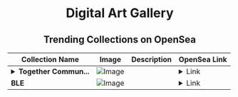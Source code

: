 <div align="center">

# Digital Art Gallery

## Trending Collections on OpenSea

| Collection Name                       | Image                                                                                     | Description                       | OpenSea Link                                                                                          |
|---------------------------------------|-------------------------------------------------------------------------------------------|-----------------------------------|--------------------------------------------------------------------------------------------------------|
| **<details><summary>Together Commun...</summary>Together Communist</details>** | ![Image](https://i.seadn.io/s/raw/files/e35cb5d0da0622a2fade03f839eb2523.jpg?w=500&auto=format?w=200&auto=format) |  | <details><summary>Link</summary>[Together Communist](https://opensea.io/collection/together-communist)</details> |
| **BLE** | ![Image](https://i.seadn.io/s/raw/files/d50de74aa27e945a1a71b9949a2144f6.png?w=500&auto=format?w=200&auto=format) |  | <details><summary>Link</summary>[BLE](https://opensea.io/collection/ble-19)</details> |

</div>